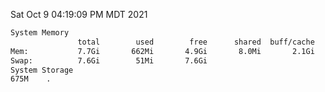 Sat Oct  9 04:19:09 PM MDT 2021
```bash
System Memory
               total        used        free      shared  buff/cache   available
Mem:           7.7Gi       662Mi       4.9Gi       8.0Mi       2.1Gi       6.7Gi
Swap:          7.6Gi        51Mi       7.6Gi
System Storage
675M	.
```
